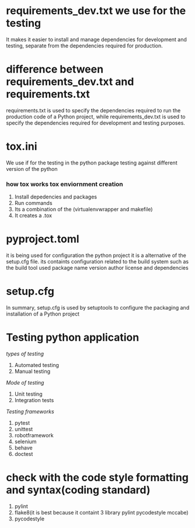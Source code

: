 # requirements_dev.txt we use for the testing
It makes it easier to install and manage dependencies for development and testing, separate from the dependencies required for production.

# difference between requirements_dev.txt and requirements.txt
requirements.txt is used to specify the dependencies required to run the production code of a Python project, while requirements_dev.txt is used to specify the dependencies required for development and testing purposes.

# tox.ini
We use if for the testing in the python package testing against different version of the python

### how tox works tox enviornment creation
1. Install depedencies and packages 
2. Run commands
3. Its a combination of the (virtualenvwrapper and makefile)
4. It creates a .tox

# pyproject.toml
it is being used for configuration the python project it is a alternative of the setup.cfg file. its containts configuration related to the build system such as the build tool used package name version author license and dependencies

# setup.cfg
In summary, setup.cfg is used by setuptools to configure the packaging and installation of a Python project

# Testing python application
_types of testing_

1. Automated testing
2. Manual testing

_Mode of testing_

1. Unit testing
2. Integration tests

_Testing frameworks_

1. pytest
2. unittest
3. robotframework
4. selenium
5. behave
6. doctest

# check with the code style formatting and syntax(coding standard)
1. pylint
2. flake8(it is best because it containt 3 library pylint pycodestyle mccabe)
3. pycodestyle